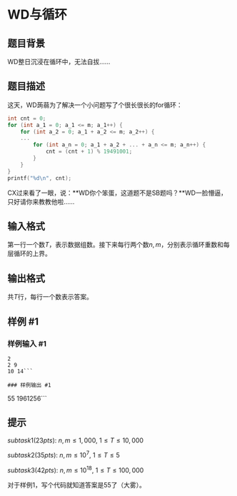 # WD与循环

## 题目背景

WD整日沉浸在循环中，无法自拔……

## 题目描述

这天，WD蒟蒻为了解决一个小问题写了个很长很长的for循环：
```cpp
int cnt = 0;
for (int a_1 = 0; a_1 <= m; a_1++) {
    for (int a_2 = 0; a_1 + a_2 <= m; a_2++) {
    ...
        for (int a_n = 0; a_1 + a_2 + ... + a_n <= m; a_n++) {
            cnt = (cnt + 1) % 19491001;
        }
    }
}
printf("%d\n", cnt);
```
CX过来看了一眼，说：**WD你个笨蛋，这道题不是SB题吗？**WD一脸懵逼，只好请你来教教他啦……

## 输入格式

第一行一个数$T$，表示数据组数。接下来每行两个数$n,m$，分别表示循环重数和每层循环的上界。

## 输出格式

共$T$行，每行一个数表示答案。

## 样例 #1

### 样例输入 #1
```
2
2 9
10 14```

### 样例输出 #1

```
55
1961256```

## 提示

$subtask1(23pts):~n,m\le 1,000,~1\le T\le 10,000$

$subtask2(35pts):~n,m\le 10^7,~1\le T\le 5$

$subtask3(42pts):~n,m\le 10^{18},~1\le T\le 100,000$

对于样例1，写个代码就知道答案是55了（大雾）。

